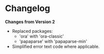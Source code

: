 # Changelog

**Changes from Version 2**
* Replaced packages:
	* 'ora' with 'ora-classic'
	* 'papaparse' with 'papaparse-min'
* Simplified error text code where applicable.